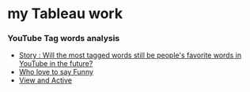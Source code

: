 # my Tableau work

### YouTube Tag words analysis

- [Story : Will the most tagged words still be people's favorite words in YouTube in the future?](https://public.tableau.com/profile/zhang.yarong#!/vizhome/TagTrendsForYouTube/Stillbefavoritewords)
- [Who love to say Funny](https://public.tableau.com/profile/zhang.yarong#!/vizhome/TagTrendsForYouTube/WholovetosayFunny)
- [View and Active](https://public.tableau.com/profile/zhang.yarong#!/vizhome/unfinished_4/ViewandActive])
